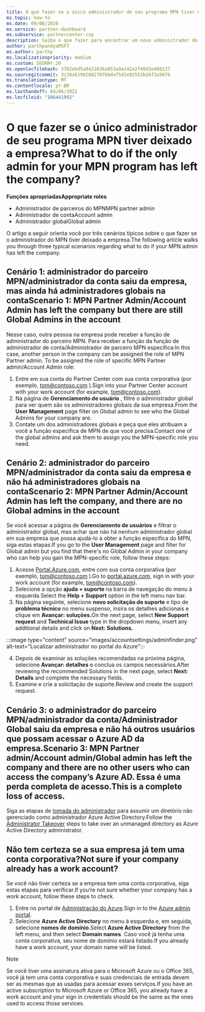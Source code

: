 ```yaml
---
title: O que fazer se o único administrador de seu programa MPN tiver deixado a empresa?
ms.topic: how-to
ms.date: 09/08/2020
ms.service: partner-dashboard
ms.subservice: partnercenter-csp
description: Saiba o que fazer para encontrar um novo administrador do MPN ou obter ajuda do administrador global da sua empresa. Além disso, saiba como adicionar um novo administrador global do Partner Center.
author: parthpandyaMSFT
ms.author: parthp
ms.localizationpriority: medium
ms.custom: SEOMAY.20
ms.openlocfilehash: 3702ebd5a9421036a053a9a142a2f40d3e488137
ms.sourcegitcommit: 3c26a61982082787bbdaf5d1e92553b26f3a5076
ms.translationtype: MT
ms.contentlocale: pt-BR
ms.lasthandoff: 04/06/2021
ms.locfileid: "106441992"
---
```

# <a name="what-to-do-if-the-only-admin-for-your-mpn-program-has-left-the-company"></a><span data-ttu-id="b7049-103">O que fazer se o único administrador de seu programa MPN tiver deixado a empresa?</span><span class="sxs-lookup"><span data-stu-id="b7049-103">What to do if the only admin for your MPN program has left the company?</span></span>

<span data-ttu-id="b7049-104">**Funções apropriadas**</span><span class="sxs-lookup"><span data-stu-id="b7049-104">**Appropriate roles**</span></span>

- <span data-ttu-id="b7049-105">Administrador de parceiros do MPN</span><span class="sxs-lookup"><span data-stu-id="b7049-105">MPN partner admin</span></span>
- <span data-ttu-id="b7049-106">Administrador de conta</span><span class="sxs-lookup"><span data-stu-id="b7049-106">Account admin</span></span>
- <span data-ttu-id="b7049-107">Administrador global</span><span class="sxs-lookup"><span data-stu-id="b7049-107">Global admin</span></span>

<span data-ttu-id="b7049-108">O artigo a seguir orienta você por três cenários típicos sobre o que fazer se o administrador do MPN tiver deixado a empresa.</span><span class="sxs-lookup"><span data-stu-id="b7049-108">The following article walks you through three typical scenarios regarding what to do if your MPN admin has left the company.</span></span>

## <a name="scenario-1-mpn-partner-adminaccount-admin-has-left-the-company-but-there-are-still-global-admins-in-the-account"></a><span data-ttu-id="b7049-109">Cenário 1: administrador do parceiro MPN/administrador da conta saiu da empresa, mas ainda há administradores globais na conta</span><span class="sxs-lookup"><span data-stu-id="b7049-109">Scenario 1: MPN Partner Admin/Account Admin has left the company but there are still Global Admins in the account</span></span>

<span data-ttu-id="b7049-110">Nesse caso, outra pessoa na empresa pode receber a função de administrador do parceiro MPN. Para receber a função da função de administrador de conta/Administrador de parceiro MPN específica:</span><span class="sxs-lookup"><span data-stu-id="b7049-110">In this case, another person in the company can be assigned the role of MPN Partner admin. To be assigned the role of specific MPN Partner admin/Account Admin role:</span></span>

1. <span data-ttu-id="b7049-111">Entre em sua conta do Partner Center com sua conta corporativa (por exemplo, tom@contoso.com ).</span><span class="sxs-lookup"><span data-stu-id="b7049-111">Sign into your Partner Center account with your work account (for example, tom@contoso.com).</span></span>
1. <span data-ttu-id="b7049-112">Na página de **Gerenciamento de usuário** , filtre o administrador global para ver quem são os administradores globais da sua empresa.</span><span class="sxs-lookup"><span data-stu-id="b7049-112">From the **User Management** page filter on Global admin to see who the Global Admins for your company are.</span></span> 
1. <span data-ttu-id="b7049-113">Contate um dos administradores globais e peça que eles atribuam a você a função específica de MPN de que você precisa.</span><span class="sxs-lookup"><span data-stu-id="b7049-113">Contact one of the global admins and ask them to assign you the MPN-specific role you need.</span></span> 

## <a name="scenario-2-mpn-partner-adminaccount-admin-has-left-the-company-and-there-are-no-global-admins-in-the-account"></a><span data-ttu-id="b7049-114">Cenário 2: administrador do parceiro MPN/administrador da conta saiu da empresa e não há administradores globais na conta</span><span class="sxs-lookup"><span data-stu-id="b7049-114">Scenario 2: MPN Partner Admin/Account Admin has left the company, and there are no Global admins in the account</span></span> 

<span data-ttu-id="b7049-115">Se você acessar a página de **Gerenciamento de usuários** e filtrar o administrador global, mas achar que não há nenhum administrador global em sua empresa que possa ajudá-lo a obter a função específica do MPN, siga estas etapas:</span><span class="sxs-lookup"><span data-stu-id="b7049-115">If you go to the **User Management** page and filter for Global admin but you find that there's no Global Admin in your company who can help you gain the MPN-specific role, follow these steps:</span></span>

1. <span data-ttu-id="b7049-116">Acesse [Portal.Azure.com](https://ms.portal.azure.com/), entre com sua conta corporativa (por exemplo, tom@contoso.com ).</span><span class="sxs-lookup"><span data-stu-id="b7049-116">Go to [portal.azure.com](https://ms.portal.azure.com/), sign in with your work account (for example, tom@contoso.com).</span></span> 
1. <span data-ttu-id="b7049-117">Selecione a opção **ajuda + suporte** na barra de navegação do menu à esquerda.</span><span class="sxs-lookup"><span data-stu-id="b7049-117">Select the **Help + Support** option in the left menu nav bar.</span></span>
1. <span data-ttu-id="b7049-118">Na página seguinte, selecione **novo solicitação de suporte** e tipo de **problema técnico** no menu suspenso, insira os detalhes adicionais e clique em **Avançar: soluções.**</span><span class="sxs-lookup"><span data-stu-id="b7049-118">On the next page, select **New Support request** and **Technical Issue** type in the dropdown menu, insert any additional details and click on **Next: Solutions.**</span></span>

:::image type="content" source="images/accountsettings/adminfinder.png" alt-text="Localizar administrador no portal do Azure":::

4. <span data-ttu-id="b7049-120">Depois de examinar as soluções recomendadas na próxima página, selecione **Avançar: detalhes** e conclua os campos necessários.</span><span class="sxs-lookup"><span data-stu-id="b7049-120">After reviewing the recommended Solutions in the next page, select **Next: Details** and complete the necessary fields.</span></span>
1. <span data-ttu-id="b7049-121">Examine e crie a solicitação de suporte.</span><span class="sxs-lookup"><span data-stu-id="b7049-121">Review and create the support request.</span></span>


## <a name="scenario-3-mpn-partner-adminaccount-adminglobal-admin-has-left-the-company-and-there-are-no-other-users-who-can-access-the-companys-azure-ad-this-is-a-complete-loss-of-access"></a><span data-ttu-id="b7049-122">Cenário 3: o administrador do parceiro MPN/administrador da conta/Administrador Global saiu da empresa e não há outros usuários que possam acessar o Azure AD da empresa.</span><span class="sxs-lookup"><span data-stu-id="b7049-122">Scenario 3: MPN Partner admin/Account admin/Global admin has left the company and there are no other users who can access the company’s Azure AD.</span></span> <span data-ttu-id="b7049-123">Essa é uma perda completa de acesso.</span><span class="sxs-lookup"><span data-stu-id="b7049-123">This is a complete loss of access.</span></span>

<span data-ttu-id="b7049-124">Siga as etapas de [tomada do administrador](/azure/active-directory/users-groups-roles/domains-admin-takeover#internal-admin-takeover) para assumir um diretório não gerenciado como administrador Azure Active Directory.</span><span class="sxs-lookup"><span data-stu-id="b7049-124">Follow the [Administrator Takeover](/azure/active-directory/users-groups-roles/domains-admin-takeover#internal-admin-takeover) steps to take over an unmanaged directory as Azure Active Directory administrator.</span></span>

## <a name="not-sure-if-your-company-already-has-a-work-account"></a><span data-ttu-id="b7049-125">Não tem certeza se a sua empresa já tem uma conta corporativa?</span><span class="sxs-lookup"><span data-stu-id="b7049-125">Not sure if your company already has a work account?</span></span>

<span data-ttu-id="b7049-126">Se você não tiver certeza se a empresa tem uma conta corporativa, siga estas etapas para verificar.</span><span class="sxs-lookup"><span data-stu-id="b7049-126">If you’re not sure whether your company has a work account, follow these steps to check.</span></span>

1. <span data-ttu-id="b7049-127">Entre no portal de [Administração do Azure](https://ms.portal.azure.com).</span><span class="sxs-lookup"><span data-stu-id="b7049-127">Sign in to the [Azure admin portal](https://ms.portal.azure.com).</span></span>
2. <span data-ttu-id="b7049-128">Selecione **Azure Active Directory** no menu à esquerda e, em seguida, selecione **nomes de domínio**.</span><span class="sxs-lookup"><span data-stu-id="b7049-128">Select **Azure Active Directory** from the left menu, and then select **Domain names**.</span></span>
<span data-ttu-id="b7049-129">Caso você já tenha uma conta corporativa, seu nome de domínio estará listado.</span><span class="sxs-lookup"><span data-stu-id="b7049-129">If you already have a work account, your domain name will be listed.</span></span>

>[!Note]
><span data-ttu-id="b7049-130">Se você tiver uma assinatura ativa para o Microsoft Azure ou o Office 365, você já tem uma conta corporativa e suas credenciais de entrada devem ser as mesmas que as usadas para acessar esses serviços.</span><span class="sxs-lookup"><span data-stu-id="b7049-130">If you have an active subscription to Microsoft Azure or Office 365, you already have a work account and your sign in credentials should be the same as the ones used to access those services.</span></span>